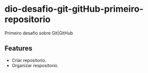 # dio-desafio-git-gitHub-primeiro-repositorio

Primeiro desafio sobre Git|GitHub

## Features
- Criar repositorio.
- Organizar respositorio.
